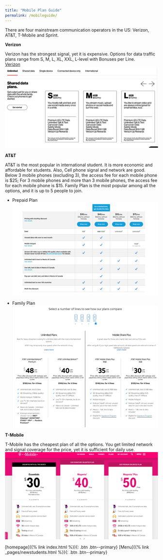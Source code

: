 ```yaml
---
title: "Mobile Plan Guide"
permalink: /mobileguide/
---
```


There are four mainstream communication operators in the US: Verizon, AT&T, T-Mobile and Sprint.   

**Verizon**   
     
Verizon has the strongest signal, yet it is expensive. Options for data traffic plans range from S, M, L, XL, XXL, L-level with Bonuses per Line.   
[Verizon](https://www.verizonwireless.com/plans/#single)  
![Verrizen pic](/images/mobile-0.jpg)  


**AT&T**   
    
AT&T is the most popular in international student.  It is more economic and affordable for students.  Also, Cell phone signal and network are good.  Below 3 mobile phones (excluding 3), the access fee for each mobile phone is $25; For 3 mobile phones and more than 3 mobile phones, the access fee for each mobile phone is $15. Family Plan is the most popular among all the options, and it is up to 5 people to join.  

- Prepaid Plan   
![Prepaid pic](/images/mobile-1.jpg)  

- Family Plan   
![Family pic](/images/mobile-2.jpg)  

**T-Mobile**   
    
T-Mobile has the cheapest plan of all the options.  You get limited network and signal coverage for the price, yet it is sufficient for daily use.  
![TMoblie pic](/images/mobile-3.jpg)           
       

           
               
        
            
         
         
        
        
          
[homepage]({% link index.html %}){: .btn .btn--primary}      [Menu]({% link _pages/newstudents.html %}){: .btn .btn--primary}   

